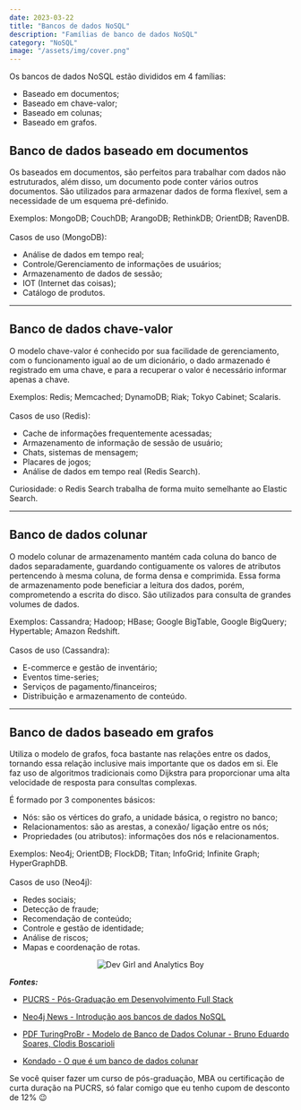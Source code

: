 ```yaml
---
date: 2023-03-22
title: "Bancos de dados NoSQL"
description: "Famílias de banco de dados NoSQL"
category: "NoSQL"
image: "/assets/img/cover.png"
---
```


Os bancos de dados NoSQL estão divididos em 4 famílias:

- Baseado em documentos;
- Baseado em chave-valor;
- Baseado em colunas;
- Baseado em grafos.

## **Banco de dados baseado em documentos**

Os baseados em documentos, são perfeitos para trabalhar com dados não estruturados, além disso, um documento pode conter vários outros documentos. São utilizados para armazenar dados de forma flexível, sem a necessidade de um esquema pré-definido.

Exemplos: MongoDB; CouchDB; ArangoDB; RethinkDB; OrientDB; RavenDB.<br/><br/>
Casos de uso (MongoDB):

- Análise de dados em tempo real;
- Controle/Gerenciamento de informações de usuários;
- Armazenamento de dados de sessão;
- IOT (Internet das coisas);
- Catálogo de produtos.

<hr/>

## **Banco de dados chave-valor**

O modelo chave-valor é conhecido por sua facilidade de gerenciamento, com o funcionamento igual ao de um dicionário, o dado armazenado é registrado em uma chave, e para a recuperar o valor é necessário informar apenas a chave.

Exemplos: Redis; Memcached; DynamoDB; Riak; Tokyo Cabinet; Scalaris.<br/><br/>
Casos de uso (Redis):

- Cache de informações frequentemente acessadas;
- Armazenamento de informação de sessão de usuário;
- Chats, sistemas de mensagem;
- Placares de jogos;
- Análise de dados em tempo real (Redis Search).<br/>

Curiosidade: o Redis Search trabalha de forma muito semelhante ao Elastic Search.

<hr/>

## **Banco de dados colunar**

O modelo colunar de armazenamento mantém cada coluna do banco de dados separadamente, guardando contiguamente os valores de atributos pertencendo à mesma coluna, de forma densa e comprimida. Essa forma de armazenamento pode beneficiar a leitura dos dados, porém, comprometendo a escrita do disco. São utilizados para consulta de grandes volumes de dados.

Exemplos: Cassandra; Hadoop; HBase; Google BigTable, Google BigQuery; Hypertable; Amazon Redshift.<br/><br/>
Casos de uso (Cassandra):

- E-commerce e gestão de inventário;
- Eventos time-series;
- Serviços de pagamento/financeiros;
- Distribuição e armazenamento de conteúdo.

<hr/>

## **Banco de dados baseado em grafos**

Utiliza o modelo de grafos, foca bastante nas relações entre os dados, tornando essa relação inclusive mais importante que os dados em si. Ele faz uso de algoritmos tradicionais como Dijkstra para proporcionar uma alta velocidade de resposta para consultas complexas.

É formado por 3 componentes básicos:

- Nós: são os vértices do grafo, a unidade básica, o registro no banco;
- Relacionamentos: são as arestas, a conexão/ ligação entre os nós;
- Propriedades (ou atributos): informações dos nós e relacionamentos.

Exemplos: Neo4j; OrientDB; FlockDB; Titan; InfoGrid; Infinite Graph; HyperGraphDB.<br/><br/>
Casos de uso (Neo4j):

- Redes sociais;
- Detecção de fraude;
- Recomendação de conteúdo;
- Controle e gestão de identidade;
- Análise de riscos;
- Mapas e coordenação de rotas.

<div class="mediumSize" align="center">

![Dev Girl and Analytics Boy](/assets/img/tech-data.png)

</div>

**_Fontes:_**

- <a href="https://online.pucrs.br/pos-graduacao/desenvolvimento-full-stack" target="_blank" rel="noopener noreferrer">PUCRS - Pós-Graduação em Desenvolvimento Full Stack</a>

- <a href="https://neo4j.com/news/introducao-aos-bancos-de-dados-nosql/" target="_blank" rel="noopener noreferrer">Neo4j News - Introdução aos bancos de dados NoSQL</a>

- <a href="https://turing.pro.br/anais/ERBD-2013/artigos/pesquisa/111410.pdf" target="_blank" rel="noopener noreferrer">PDF TuringProBr - Modelo de Banco de Dados Colunar - Bruno Eduardo Soares, Clodis Boscarioli</a>

- <a href="https://kondado.com.br/blog/blog/2019/10/31/o-que-e-um-banco-de-dados-colunar/" target="_blank" rel="noopener noreferrer">Kondado - O que é um banco de dados colunar</a>

Se você quiser fazer um curso de pós-graduação, MBA ou certificação de curta duração na PUCRS, só falar comigo que eu tenho cupom de desconto de 12% 😉
